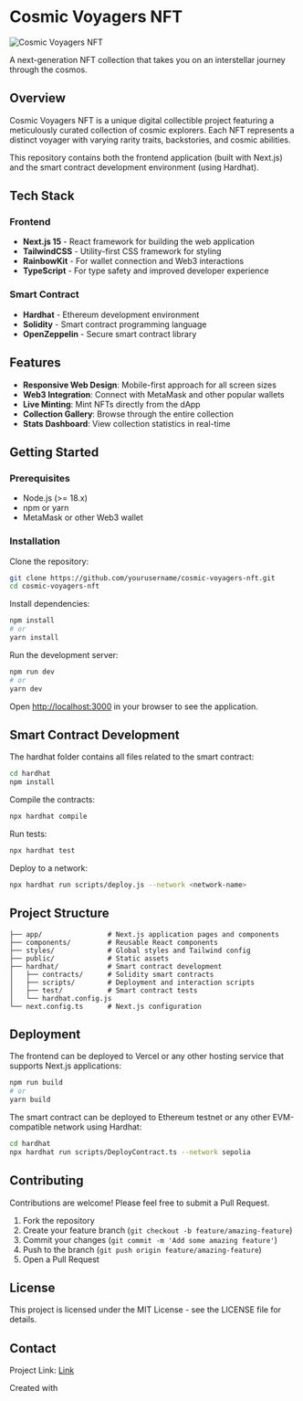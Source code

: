 # Cosmic Voyagers NFT

![Cosmic Voyagers NFT](https://github.com/MariooY2/NFTDrop/tree/main/public/main.png)

A next-generation NFT collection that takes you on an interstellar journey through the cosmos.

## Overview

Cosmic Voyagers NFT is a unique digital collectible project featuring a meticulously curated collection of cosmic explorers. Each NFT represents a distinct voyager with varying rarity traits, backstories, and cosmic abilities.

This repository contains both the frontend application (built with Next.js) and the smart contract development environment (using Hardhat).

## Tech Stack

### Frontend

- **Next.js 15** - React framework for building the web application
- **TailwindCSS** - Utility-first CSS framework for styling
- **RainbowKit** - For wallet connection and Web3 interactions
- **TypeScript** - For type safety and improved developer experience

### Smart Contract

- **Hardhat** - Ethereum development environment
- **Solidity** - Smart contract programming language
- **OpenZeppelin** - Secure smart contract library

## Features

- **Responsive Web Design**: Mobile-first approach for all screen sizes
- **Web3 Integration**: Connect with MetaMask and other popular wallets
- **Live Minting**: Mint NFTs directly from the dApp
- **Collection Gallery**: Browse through the entire collection
- **Stats Dashboard**: View collection statistics in real-time

## Getting Started

### Prerequisites

- Node.js (>= 18.x)
- npm or yarn
- MetaMask or other Web3 wallet

### Installation

Clone the repository:

```bash
git clone https://github.com/yourusername/cosmic-voyagers-nft.git
cd cosmic-voyagers-nft
```

Install dependencies:

```bash
npm install
# or
yarn install
```

Run the development server:

```bash
npm run dev
# or
yarn dev
```

Open [http://localhost:3000](http://localhost:3000) in your browser to see the application.

## Smart Contract Development

The hardhat folder contains all files related to the smart contract:

```bash
cd hardhat
npm install
```

Compile the contracts:

```bash
npx hardhat compile
```

Run tests:

```bash
npx hardhat test
```

Deploy to a network:

```bash
npx hardhat run scripts/deploy.js --network <network-name>
```

## Project Structure

```
├── app/                # Next.js application pages and components
├── components/         # Reusable React components
├── styles/             # Global styles and Tailwind config
├── public/             # Static assets
├── hardhat/            # Smart contract development
│   ├── contracts/      # Solidity smart contracts
│   ├── scripts/        # Deployment and interaction scripts
│   ├── test/           # Smart contract tests
│   └── hardhat.config.js
└── next.config.ts      # Next.js configuration
```

## Deployment

The frontend can be deployed to Vercel or any other hosting service that supports Next.js applications:

```bash
npm run build
# or
yarn build
```

The smart contract can be deployed to Ethereum testnet or any other EVM-compatible network using Hardhat:

```bash
cd hardhat
npx hardhat run scripts/DeployContract.ts --network sepolia
```

## Contributing

Contributions are welcome! Please feel free to submit a Pull Request.

1. Fork the repository
2. Create your feature branch (`git checkout -b feature/amazing-feature`)
3. Commit your changes (`git commit -m 'Add some amazing feature'`)
4. Push to the branch (`git push origin feature/amazing-feature`)
5. Open a Pull Request

## License

This project is licensed under the MIT License - see the LICENSE file for details.

## Contact

Project Link: [Link](https://github.com/MariooY2/NFTDrop)

Created with